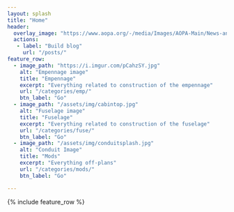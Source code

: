 ```yaml
---
layout: splash
title: "Home"
header:
  overlay_image: "https://www.aopa.org/-/media/Images/AOPA-Main/News-and-Media/2019/July/0709_Sweeps_RV_10.jpg"
  actions:
   - label: "Build blog"
     url: "/posts/"
feature_row:
  - image_path: "https://i.imgur.com/pCahzSY.jpg"
    alt: "Empennage image"
    title: "Empennage"
    excerpt: "Everything related to construction of the empennage"
    url: "/categories/emp/"
    btn_label: "Go"
  - image_path: "/assets/img/cabintop.jpg"
    alt: "Fuselage image"
    title: "Fuselage"
    excerpt: "Everything related to construction of the fuselage"
    url: "/categories/fuse/"
    btn_label: "Go"
  - image_path: "/assets/img/conduitsplash.jpg"
    alt: "Conduit Image"
    title: "Mods"
    excerpt: "Everything off-plans"
    url: "/categories/mods/"
    btn_label: "Go"

---
```


<!-- Pulls from _data links -->
{% include feature_row %}
